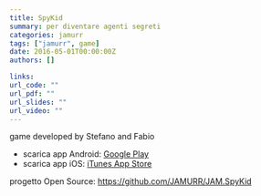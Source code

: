 ```yaml
---
title: SpyKid
summary: per diventare agenti segreti
categories: jamurr
tags: ["jamurr", game]
date: 2016-05-01T00:00:00Z
authors: []

links:
url_code: ""
url_pdf: ""
url_slides: ""
url_video: ""
---
```


game developed by Stefano and Fabio

- scarica app Android: [Google Play](https://play.google.com/store/apps/details?id=com.jamurr.spykid)
- scarica app iOS: [iTunes App Store](https://itunes.apple.com/it/app/jj-spykid/id1109994886?l=en&mt=8)

progetto Open Source: <https://github.com/JAMURR/JAM.SpyKid>


